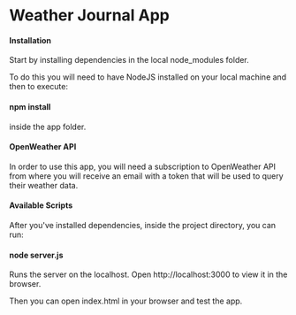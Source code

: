 # Weather Journal App

#### Installation
Start by installing dependencies in the local node_modules folder.

To do this you will need to have NodeJS installed on your local machine and then to execute:

#### npm install
inside the app folder.

#### OpenWeather API
In order to use this app, you will need a subscription to OpenWeather API from where you will receive an email with a token that will be used to query their weather data.

#### Available Scripts
After you've installed dependencies, inside the project directory, you can run:

#### node server.js
Runs the server on the localhost. Open http://localhost:3000 to view it in the browser.

Then you can open index.html in your browser and test the app.